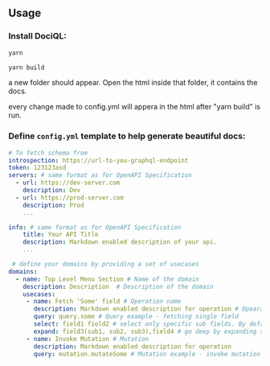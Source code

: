 ## Usage

### Install DociQL:

```bash
yarn
```

```bash
yarn build
```

a new folder <public> should appear. Open the html inside that folder, it contains the docs.

every change made to config.yml will appera in the html after "yarn build" is run.

### Define `config.yml` template to help generate beautiful docs:

```yml
# To fetch schema from
introspection: https://url-to-you-graphql-endpoint
token: 123123asd
servers: # same format as for OpenAPI Specification
  - url: https://dev-server.com
    description: Dev
  - url: https://prod-server.com
    description: Prod
    ...

info: # same format as for OpenAPI Specification
    title: Your API Title
    description: Markdown enabled description of your api.
    ...

 # define your domains by providing a set of usecases
domains:
  - name: Top Level Menu Section # Name of the domain
    description: Description  # Description of the domain
    usecases:
     - name: Fetch 'Some' field # Operation name
       description: Markdown enabled description for operation # Opearation description
       query: query.some # Query example - fetching single field
       select: field1 field2 # select only specific sub fields. By default - all are selected
       expand: field3(sub1, sub2, sub3),field4 # go deep by expanding specific fields.
     - name: Invoke Mutation # Mutation
       description: Markdown enabled description for operation
       query: mutation.mutateSome # Mutation example - invoke mutation
```
